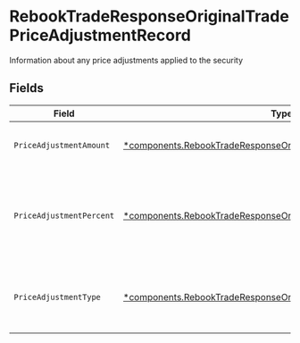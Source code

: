 # RebookTradeResponseOriginalTradePriceAdjustmentRecord

Information about any price adjustments applied to the security


## Fields

| Field                                                                                                                                                   | Type                                                                                                                                                    | Required                                                                                                                                                | Description                                                                                                                                             | Example                                                                                                                                                 |
| ------------------------------------------------------------------------------------------------------------------------------------------------------- | ------------------------------------------------------------------------------------------------------------------------------------------------------- | ------------------------------------------------------------------------------------------------------------------------------------------------------- | ------------------------------------------------------------------------------------------------------------------------------------------------------- | ------------------------------------------------------------------------------------------------------------------------------------------------------- |
| `PriceAdjustmentAmount`                                                                                                                                 | [*components.RebookTradeResponseOriginalTradePriceAdjustmentAmount](../../models/components/rebooktraderesponseoriginaltradepriceadjustmentamount.md)   | :heavy_minus_sign:                                                                                                                                      | Total monetary value of the price_adjustment                                                                                                            | {<br/>"value": "0.25"<br/>}                                                                                                                             |
| `PriceAdjustmentPercent`                                                                                                                                | [*components.RebookTradeResponseOriginalTradePriceAdjustmentPercent](../../models/components/rebooktraderesponseoriginaltradepriceadjustmentpercent.md) | :heavy_minus_sign:                                                                                                                                      | The percent at which the price was adjusted. Expressed as a number from 0.00-100 (rounded to 2 decimals)                                                | {<br/>"value": "0.25"<br/>}                                                                                                                             |
| `PriceAdjustmentType`                                                                                                                                   | [*components.RebookTradeResponseOriginalTradePriceAdjustmentType](../../models/components/rebooktraderesponseoriginaltradepriceadjustmenttype.md)       | :heavy_minus_sign:                                                                                                                                      | The type of price adjustment being applied by the broker to the net price of the security                                                               | MARKUP                                                                                                                                                  |
